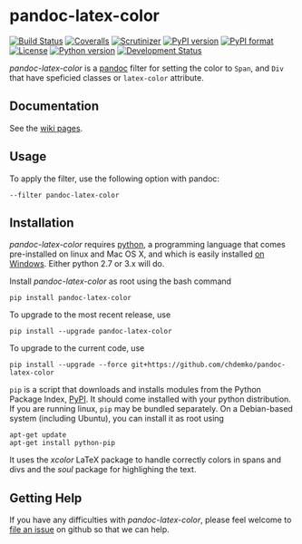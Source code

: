 # pandoc-latex-color
[![Build Status](https://img.shields.io/travis/chdemko/pandoc-latex-color/0.0.5.svg)](https://travis-ci.org/chdemko/pandoc-latex-color/branches)
[![Coveralls](https://img.shields.io/coveralls/github/chdemko/pandoc-latex-color/0.0.5.svg)](https://coveralls.io/github/chdemko/pandoc-latex-color?branch=0.0.5)
[![Scrutinizer](https://img.shields.io/scrutinizer/g/chdemko/pandoc-latex-color.svg)](https://scrutinizer-ci.com/g/chdemko/pandoc-latex-color/)
[![PyPI version](https://img.shields.io/pypi/v/pandoc-latex-color.svg)](https://pypi.org/project/pandoc-latex-color/)
[![PyPI format](https://img.shields.io/pypi/format/pandoc-latex-color.svg)](https://pypi.org/project/pandoc-latex-color/)
[![License](https://img.shields.io/pypi/l/pandoc-latex-color/0.0.5.svg)](https://raw.githubusercontent.com/chdemko/pandoc-latex-color/0.0.5/LICENSE)
[![Python version](https://img.shields.io/pypi/pyversions/pandoc-latex-color/0.0.5.svg)](https://pypi.org/project/pandoc-latex-color/0.0.5/)
[![Development Status](https://img.shields.io/pypi/status/pandoc-latex-color/0.0.5.svg)](https://pypi.org/project/pandoc-latex-color/0.0.5/)

*pandoc-latex-color* is a [pandoc] filter for setting the color to `Span`, and `Div` that have speficied classes or `latex-color` attribute.

[pandoc]: http://pandoc.org/

Documentation
-------------

See the [wiki pages](https://github.com/chdemko/pandoc-latex-color/wiki).

Usage
-----

To apply the filter, use the following option with pandoc:

    --filter pandoc-latex-color

Installation
------------

*pandoc-latex-color* requires [python], a programming language that comes pre-installed on linux and Mac OS X, and which is easily installed [on Windows]. Either python 2.7 or 3.x will do.

Install *pandoc-latex-color* as root using the bash command

    pip install pandoc-latex-color

To upgrade to the most recent release, use

    pip install --upgrade pandoc-latex-color

To upgrade to the current code, use

    pip install --upgrade --force git+https://github.com/chdemko/pandoc-latex-color

`pip` is a script that downloads and installs modules from the Python Package Index, [PyPI].  It should come installed with your python distribution. If you are running linux, `pip` may be bundled separately. On a Debian-based system (including Ubuntu), you can install it as root using

    apt-get update
    apt-get install python-pip

It uses the *xcolor* LaTeX package to handle correctly colors in spans and divs and the *soul* package for highlighing the text.

[python]: https://www.python.org
[on Windows]: https://www.python.org/downloads/windows
[PyPI]: https://pypi.org


Getting Help
------------

If you have any difficulties with *pandoc-latex-color*, please feel welcome to [file an issue] on github so that we can help.

[file an issue]: https://github.com/chdemko/pandoc-latex-color/issues

